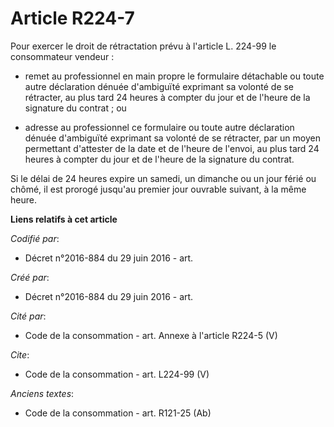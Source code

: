 # Article R224-7

Pour exercer le droit de rétractation prévu à l'article L. 224-99 le consommateur vendeur :

- remet au professionnel en main propre le formulaire détachable ou toute autre déclaration dénuée d'ambiguïté exprimant sa
volonté de se rétracter, au plus tard 24 heures à compter du jour et de l'heure de la signature du contrat ; ou

- adresse au professionnel ce formulaire ou toute autre déclaration dénuée d'ambiguïté exprimant sa volonté de se rétracter,
par un moyen permettant d'attester de la date et de l'heure de l'envoi, au plus tard 24 heures à compter du jour et de
l'heure de la signature du contrat. 

Si le délai de 24 heures expire un samedi, un dimanche ou un jour férié ou chômé, il est prorogé jusqu'au premier jour
ouvrable suivant, à la même heure.

**Liens relatifs à cet article**

_Codifié par_:

  - Décret n°2016-884 du 29 juin 2016 - art.

_Créé par_:

  - Décret n°2016-884 du 29 juin 2016 - art.

_Cité par_:

  - Code de la consommation - art. Annexe à l'article R224-5 (V)

_Cite_:

  - Code de la consommation - art. L224-99 (V)

_Anciens textes_:

  - Code de la consommation - art. R121-25 (Ab)
